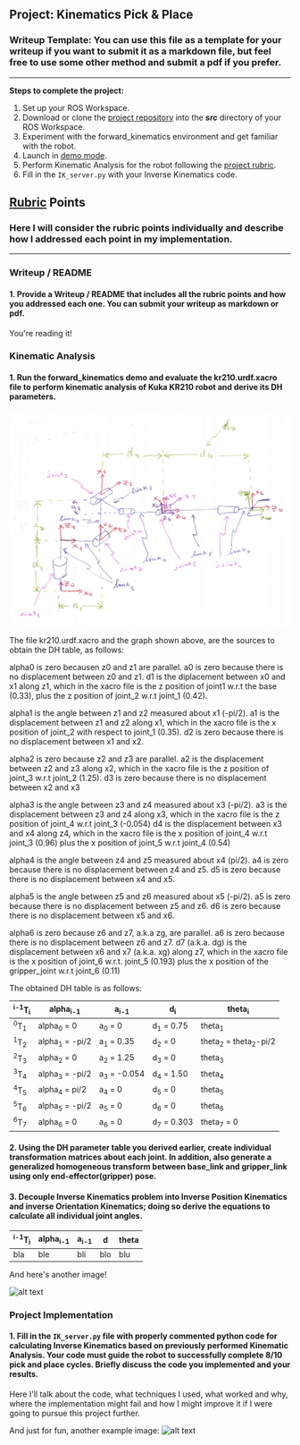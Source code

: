 ## Project: Kinematics Pick & Place
### Writeup Template: You can use this file as a template for your writeup if you want to submit it as a markdown file, but feel free to use some other method and submit a pdf if you prefer.

---


**Steps to complete the project:**  


1. Set up your ROS Workspace.
2. Download or clone the [project repository](https://github.com/udacity/RoboND-Kinematics-Project) into the ***src*** directory of your ROS Workspace.  
3. Experiment with the forward_kinematics environment and get familiar with the robot.
4. Launch in [demo mode](https://classroom.udacity.com/nanodegrees/nd209/parts/7b2fd2d7-e181-401e-977a-6158c77bf816/modules/8855de3f-2897-46c3-a805-628b5ecf045b/lessons/91d017b1-4493-4522-ad52-04a74a01094c/concepts/ae64bb91-e8c4-44c9-adbe-798e8f688193).
5. Perform Kinematic Analysis for the robot following the [project rubric](https://review.udacity.com/#!/rubrics/972/view).
6. Fill in the `IK_server.py` with your Inverse Kinematics code. 


[//]: # (Image References)

[image1]: ./misc_images/robond-kinematics.jpg
[image2]: ./misc_images/misc2.png
[image3]: ./misc_images/misc3.png

## [Rubric](https://review.udacity.com/#!/rubrics/972/view) Points
### Here I will consider the rubric points individually and describe how I addressed each point in my implementation.  

---
### Writeup / README

#### 1. Provide a Writeup / README that includes all the rubric points and how you addressed each one.  You can submit your writeup as markdown or pdf.  

You're reading it!

### Kinematic Analysis
#### 1. Run the forward_kinematics demo and evaluate the kr210.urdf.xacro file to perform kinematic analysis of Kuka KR210 robot and derive its DH parameters.

![alt text][image1]

The file kr210.urdf.xacro and the graph shown above, are the sources to obtain the DH table, as follows:

alpha0 is zero becausen z0 and z1 are parallel.
a0 is zero because there is no displacement between z0 and z1.
d1 is the diplacement between x0 and x1 along z1, which in the xacro file is the z position of joint1 w.r.t the base (0.33), plus the z position of joint_2 w.r.t joint_1 (0.42).

alpha1 is the angle between z1 and z2 measured about x1 (-pi/2).
a1 is the displacement between z1 and z2 along x1, which in the xacro file is the x position of joint_2 with respect to joint_1 (0.35).
d2 is zero because there is no displacement between x1 and x2.

alpha2 is zero because z2 and z3 are parallel.
a2 is the displacement between z2 and z3 along x2, which in the xacro file is the z position of joint_3 w.r.t joint_2 (1.25).
d3 is zero because there is no displacement between x2 and x3

alpha3 is the angle between z3 and z4 measured about x3 (-pi/2).
a3 is the displacement between z3 and z4 along x3, which in the xacro file is the z position of joint_4 w.r.t joint_3 (-0.054)
d4 is the displacement between x3 and x4 along z4, which in the xacro file is the x position of joint_4 w.r.t joint_3 (0.96) plus the x position of joint_5 w.r.t joint_4 (0.54)

alpha4 is the angle between z4 and z5 measured about x4 (pi/2).
a4 is zero because there is no displacement between z4 and z5.
d5 is zero because there is no displacement between x4 and x5.


alpha5 is the angle between z5 and z6 measured about x5 (-pi/2).
a5 is zero because there is no displacement between z5 and z6.
d6 is zero because there is no displacement between x5 and x6.

alpha6 is zero because z6 and z7, a.k.a zg, are parallel.
a6 is zero because there is no displacement between z6 and z7.
d7 (a.k.a. dg) is the displacement between x6 and x7 (a.k.a. xg) along z7, which in the xacro file is the x position of joint_6 w.r.t. joint_5 (0.193) plus the x position of the gripper_joint w.r.t joint_6 (0.11)

The obtained DH table is as follows:

<sup>i-1</sup>T<sub>i</sub> | alpha<sub>i-1</sub> | a<sub>i-1</sub> | d<sub>i</sub> | theta<sub>i</sub>
--- | --- | --- | --- | ---
<sup>0</sup>T<sub>1</sub> | alpha<sub>0</sub> = 0 | a<sub>0</sub> = 0 | d<sub>1</sub> = 0.75 | theta<sub>1</sub>
<sup>1</sup>T<sub>2</sub> | alpha<sub>1</sub> = -pi/2 | a<sub>1</sub> = 0.35 | d<sub>2</sub> = 0 | theta<sub>2</sub> = theta<sub>2</sub>-pi/2
<sup>2</sup>T<sub>3</sub> | alpha<sub>2</sub> = 0 | a<sub>2</sub> = 1.25 | d<sub>3</sub> = 0 | theta<sub>3</sub>
<sup>3</sup>T<sub>4</sub> | alpha<sub>3</sub> = -pi/2 | a<sub>3</sub> = -0.054 | d<sub>4</sub> = 1.50 | theta<sub>4</sub>
<sup>4</sup>T<sub>5</sub> | alpha<sub>4</sub> = pi/2 | a<sub>4</sub> = 0 | d<sub>5</sub> = 0 | theta<sub>5</sub>
<sup>5</sup>T<sub>6</sub> | alpha<sub>5</sub> = -pi/2 | a<sub>5</sub> = 0 | d<sub>6</sub> = 0 | theta<sub>6</sub>
<sup>6</sup>T<sub>7</sub> | alpha<sub>6</sub> = 0 | a<sub>6</sub> = 0 | d<sub>7</sub> = 0.303 | theta<sub>7</sub> = 0

#### 2. Using the DH parameter table you derived earlier, create individual transformation matrices about each joint. In addition, also generate a generalized homogeneous transform between base_link and gripper_link using only end-effector(gripper) pose.


#### 3. Decouple Inverse Kinematics problem into Inverse Position Kinematics and inverse Orientation Kinematics; doing so derive the equations to calculate all individual joint angles.

<sup>i-1</sup>T<sub>i</sub> | alpha<sub>i-1</sub> | a<sub>i-1</sub> | d | theta
--- | --- | --- | --- | ---
bla | ble | bli | blo | blu

And here's another image! 

![alt text][image2]

### Project Implementation

#### 1. Fill in the `IK_server.py` file with properly commented python code for calculating Inverse Kinematics based on previously performed Kinematic Analysis. Your code must guide the robot to successfully complete 8/10 pick and place cycles. Briefly discuss the code you implemented and your results. 


Here I'll talk about the code, what techniques I used, what worked and why, where the implementation might fail and how I might improve it if I were going to pursue this project further.  


And just for fun, another example image:
![alt text][image3]


